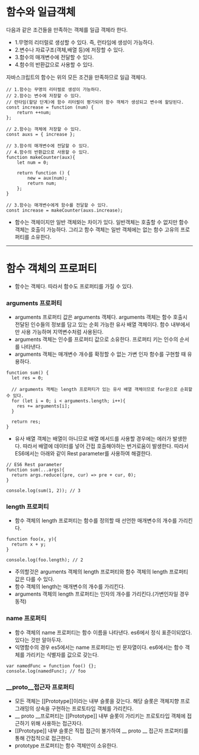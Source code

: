 # 함수와 일급객체

다음과 같은 조건들을 만족하는 객체를 일급 객체라 한다.
- 1.무명의 리터럴로 생성할 수 있다. 즉, 런타임에 생성이 가능하다.
- 2.변수나 자료구조(객체,배열 등)에 저장할 수 있다.
- 3.함수의 매개변수에 전달할 수 있다.
- 4.함수의 반환값으로 사용할 수 있다.

자바스크립트의 함수는 위의 모든 조건을 만족하므로 일급 객체다.

```
// 1.함수는 무명의 리터럴로 생성이 가능하다.
// 2.함수는 변수에 저장할 수 있다.
// 런타임(할당 단계)에 함수 리터럴이 평가되어 함수 객체가 생성되고 변수에 할당된다.
const increase = function (num) {
    return ++num;
};

// 2.함수는 객체에 저장할 수 있다.
const auxs = { increase };

// 3.함수의 매개변수에 전달할 수 있다.
// 4.함수의 반환값으로 사용할 수 있다.
function makeCounter(aux){
    let num = 0;
    
    return function () {
        new = aux(num);
        return num;
    };
}

// 3.함수는 매개변수에게 함수를 전달할 수 있다.
const increase = makeCounter(auxs.increase);
```

- 함수는 객체이지만 일반 객체와는 차이가 있다. 일반객체는 호출할 수 없지만 함수 객체는 호출이 가능하다. 그리고
  함수 객체는 일반 객체에는 없는 함수 고유의 프로퍼티를 소유한다.
<hr>

# 함수 객체의 프로퍼티

- 함수는 객체다. 따라서 함수도 프로퍼티를 가질 수 있다.

### arguments 프로퍼티

- arguments 프로퍼티 값은 arguments 객체다. arguments 객체는 함수 호출시 전달된 인수들의 정보를
  담고 있는 순회 가능한 유사 배열 객체이다. 함수 내부에서만 사용 가능하며 지역변수처럼 사용된다.
- arguments 객체는 인수를 프로퍼티 값으로 소유한다. 프로퍼티 키는 인수의 순서를 나타낸다.
- arguments 객체는 매개변수 개수를 확정할 수 없는 가변 인자 함수를 구현할 때 유용하다.

```
function sum() {
  let res = 0;
  
  // arguments 객체는 length 프로퍼티가 있는 유사 배열 객체이므로 for문으로 순회할 수 있다.
  for (let i = 0; i < arguments.length; i++){
    res += arguments[i];
  }
  
  return res;
}
```
- 유사 배열 객체는 배열이 아니므로 배열 메서드를 사용할 경우에는 에러가 발생한다. 따라서 배열에 데이터를 넣어
  간접 호출해야하는 번거로움이 발생한다. 따라서 ES6에서는 아래와 같이 Rest parameter를 사용하여 해결한다.

```
// ES6 Rest parameter
function sum(...args){
  return args.reduce((pre, cur) => pre + cur, 0);
}

console.log(sum(1, 2)); // 3
```

### length 프로퍼티

- 함수 객체의 length 프로퍼티는 함수를 정의할 때 선언한 매개변수의 개수를 가리킨다.

```
function foo(x, y){
  return x + y;
}

console.log(foo.length); // 2
```

- 주의할것은 arguments 객체의 length 프로퍼티와 함수 객체의 length 프로퍼티 값은 다를 수 있다.
- 함수 객체의 length는 매개변수의 개수를 가리킨다.
- arguments 객체의 length 프로퍼티는 인자의 개수를 가리킨다.(가변인자일 경우 동적)

### name 프로퍼티

- 함수 객체의 name 프로퍼티는 함수 이름을 나타낸다. es6에서 정식 표준이되었다. 있다는 것만 알아두자.
- 익명함수의 경우 es5에서는 name 프로퍼티는 빈 문자열이다. es6에서는 함수 객체를 가리키는 식별자를 값으로 갖는다.

```
var namedFunc = function foo() {};
console.log(namedFunc); // foo
```

### __proto__접근자 프로퍼티

- 모든 객체는 [[Prototype]]이라는 내부 슬롯을 갖는다. 해당 슬롯은 객체지향 프로그래밍의 상속을 구현하는
  프로토타입 객체를 가리킨다.
- __ proto __프로퍼티는 [[Prototype]] 내부 슬롯이 가리키는 프로토타입 객체에 접근하기 위해 사용하는 접근자다.
- [[Prototype]] 내부 슬롯은 직접 접근이 불가하여 __ proto __ 접근자 프로퍼티를 통해 간접적으로 접근한다.
- prototype 프로퍼티는 함수 객체만이 소유한다.